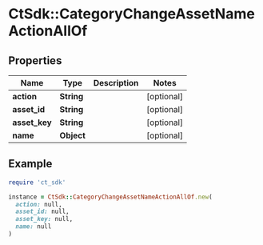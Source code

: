 # CtSdk::CategoryChangeAssetNameActionAllOf

## Properties

| Name | Type | Description | Notes |
| ---- | ---- | ----------- | ----- |
| **action** | **String** |  | [optional] |
| **asset_id** | **String** |  | [optional] |
| **asset_key** | **String** |  | [optional] |
| **name** | **Object** |  | [optional] |

## Example

```ruby
require 'ct_sdk'

instance = CtSdk::CategoryChangeAssetNameActionAllOf.new(
  action: null,
  asset_id: null,
  asset_key: null,
  name: null
)
```

